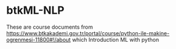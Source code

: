 # btkML-NLP
These are course documents from https://www.btkakademi.gov.tr/portal/course/python-ile-makine-ogrenmesi-11800#!/about which Introduction ML with python
